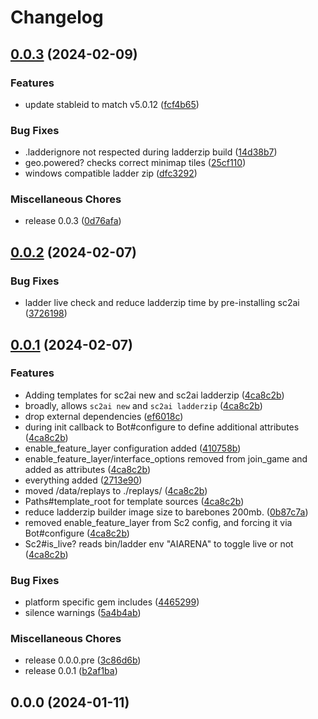 # Changelog

## [0.0.3](https://github.com/dysonreturns/sc2ai/compare/v0.0.2...v0.0.3) (2024-02-09)


### Features

* update stableid to match v5.0.12 ([fcf4b65](https://github.com/dysonreturns/sc2ai/commit/fcf4b654e6074cccb3044e13992a02227a6ffd51))


### Bug Fixes

* .ladderignore not respected during ladderzip build ([14d38b7](https://github.com/dysonreturns/sc2ai/commit/14d38b731cf3f57ff17b70b6f400a1dc776e2b31))
* geo.powered? checks correct minimap tiles ([25cf110](https://github.com/dysonreturns/sc2ai/commit/25cf1103d66fc4ddad972e23aa2bc39c1ba63e7e))
* windows compatible ladder zip ([dfc3292](https://github.com/dysonreturns/sc2ai/commit/dfc3292f74af5fc597eb4ea5b0689d3625d5e597))


### Miscellaneous Chores

* release 0.0.3 ([0d76afa](https://github.com/dysonreturns/sc2ai/commit/0d76afa50c23eebf7f4b9237b7435ebf9303240c))

## [0.0.2](https://github.com/dysonreturns/sc2ai/compare/v0.0.1...v0.0.2) (2024-02-07)


### Bug Fixes

* ladder live check and reduce ladderzip time by pre-installing sc2ai ([3726198](https://github.com/dysonreturns/sc2ai/commit/3726198c95fbe4774865b583cd404a2645cbe305))

## [0.0.1](https://github.com/dysonreturns/sc2ai/compare/v0.0.0-pre...v0.0.1) (2024-02-07)


### Features

* Adding templates for sc2ai new and sc2ai ladderzip ([4ca8c2b](https://github.com/dysonreturns/sc2ai/commit/4ca8c2b852955c534810dd567439e6e3091b8998))
* broadly, allows `sc2ai new` and `sc2ai ladderzip` ([4ca8c2b](https://github.com/dysonreturns/sc2ai/commit/4ca8c2b852955c534810dd567439e6e3091b8998))
* drop external dependencies ([ef6018c](https://github.com/dysonreturns/sc2ai/commit/ef6018cdf7f53a7bef557d5107aa80816093c7eb))
* during init callback to Bot#configure to define additional attributes ([4ca8c2b](https://github.com/dysonreturns/sc2ai/commit/4ca8c2b852955c534810dd567439e6e3091b8998))
* enable_feature_layer configuration added ([410758b](https://github.com/dysonreturns/sc2ai/commit/410758b44a79d3b6f4138049ba04161c9c28b1b5))
* enable_feature_layer/interface_options removed from join_game and added as attributes ([4ca8c2b](https://github.com/dysonreturns/sc2ai/commit/4ca8c2b852955c534810dd567439e6e3091b8998))
* everything added ([2713e90](https://github.com/dysonreturns/sc2ai/commit/2713e90b6690a9ab0963aaff3d86563198b746b4))
* moved /data/replays to ./replays/ ([4ca8c2b](https://github.com/dysonreturns/sc2ai/commit/4ca8c2b852955c534810dd567439e6e3091b8998))
* Paths#template_root for template sources ([4ca8c2b](https://github.com/dysonreturns/sc2ai/commit/4ca8c2b852955c534810dd567439e6e3091b8998))
* reduce ladderzip builder image size to barebones 200mb. ([0b87c7a](https://github.com/dysonreturns/sc2ai/commit/0b87c7a572137ba041f244ff4c3a80a42567aa89))
* removed enable_feature_layer from Sc2 config, and forcing it via Bot#configure ([4ca8c2b](https://github.com/dysonreturns/sc2ai/commit/4ca8c2b852955c534810dd567439e6e3091b8998))
* Sc2#is_live? reads bin/ladder env "AIARENA" to toggle live or not ([4ca8c2b](https://github.com/dysonreturns/sc2ai/commit/4ca8c2b852955c534810dd567439e6e3091b8998))


### Bug Fixes

* platform specific gem includes ([4465299](https://github.com/dysonreturns/sc2ai/commit/446529918abc4862c0ee693bfe0ff91198c9f42f))
* silence warnings ([5a4b4ab](https://github.com/dysonreturns/sc2ai/commit/5a4b4ab8a7743ad80fd1f476bbbba2519d55baf6))


### Miscellaneous Chores

* release 0.0.0.pre ([3c86d6b](https://github.com/dysonreturns/sc2ai/commit/3c86d6b5a4b16682188096db50aa9dbc6a4b92ba))
* release 0.0.1 ([b2af1ba](https://github.com/dysonreturns/sc2ai/commit/b2af1ba399f8f1a3c49386a1f4f397eeafd4889d))

## 0.0.0 (2024-01-11)
